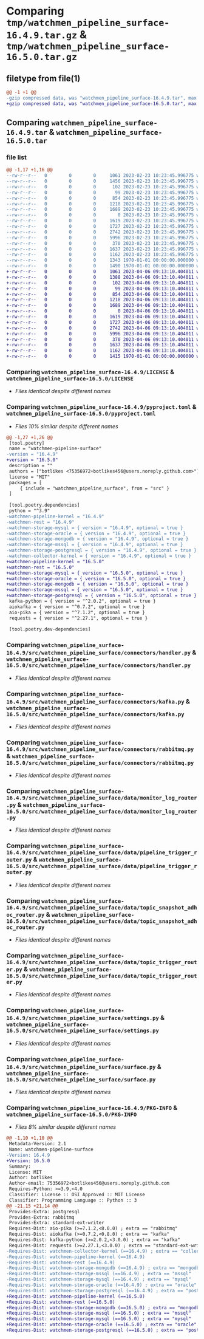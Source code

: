 # Comparing `tmp/watchmen_pipeline_surface-16.4.9.tar.gz` & `tmp/watchmen_pipeline_surface-16.5.0.tar.gz`

## filetype from file(1)

```diff
@@ -1 +1 @@
-gzip compressed data, was "watchmen_pipeline_surface-16.4.9.tar", max compression
+gzip compressed data, was "watchmen_pipeline_surface-16.5.0.tar", max compression
```

## Comparing `watchmen_pipeline_surface-16.4.9.tar` & `watchmen_pipeline_surface-16.5.0.tar`

### file list

```diff
@@ -1,17 +1,16 @@
--rw-r--r--   0        0        0     1061 2023-02-23 10:23:45.996775 watchmen_pipeline_surface-16.4.9/LICENSE
--rw-r--r--   0        0        0     1456 2023-02-23 10:23:45.996775 watchmen_pipeline_surface-16.4.9/pyproject.toml
--rw-r--r--   0        0        0      102 2023-02-23 10:23:45.996775 watchmen_pipeline_surface-16.4.9/src/watchmen_pipeline_surface/__init__.py
--rw-r--r--   0        0        0       99 2023-02-23 10:23:45.996775 watchmen_pipeline_surface-16.4.9/src/watchmen_pipeline_surface/connectors/__init__.py
--rw-r--r--   0        0        0      854 2023-02-23 10:23:45.996775 watchmen_pipeline_surface-16.4.9/src/watchmen_pipeline_surface/connectors/handler.py
--rw-r--r--   0        0        0     1218 2023-02-23 10:23:45.996775 watchmen_pipeline_surface-16.4.9/src/watchmen_pipeline_surface/connectors/kafka.py
--rw-r--r--   0        0        0     1689 2023-02-23 10:23:45.996775 watchmen_pipeline_surface-16.4.9/src/watchmen_pipeline_surface/connectors/rabbitmq.py
--rw-r--r--   0        0        0        0 2023-02-23 10:23:45.996775 watchmen_pipeline_surface-16.4.9/src/watchmen_pipeline_surface/data/__init__.py
--rw-r--r--   0        0        0     1619 2023-02-23 10:23:45.996775 watchmen_pipeline_surface-16.4.9/src/watchmen_pipeline_surface/data/monitor_log_router.py
--rw-r--r--   0        0        0     1727 2023-02-23 10:23:45.996775 watchmen_pipeline_surface-16.4.9/src/watchmen_pipeline_surface/data/pipeline_trigger_router.py
--rw-r--r--   0        0        0     2742 2023-02-23 10:23:45.996775 watchmen_pipeline_surface-16.4.9/src/watchmen_pipeline_surface/data/topic_snapshot_adhoc_router.py
--rw-r--r--   0        0        0     5996 2023-02-23 10:23:45.996775 watchmen_pipeline_surface-16.4.9/src/watchmen_pipeline_surface/data/topic_trigger_router.py
--rw-r--r--   0        0        0      370 2023-02-23 10:23:45.996775 watchmen_pipeline_surface-16.4.9/src/watchmen_pipeline_surface/main.py
--rw-r--r--   0        0        0     1637 2023-02-23 10:23:45.996775 watchmen_pipeline_surface-16.4.9/src/watchmen_pipeline_surface/settings.py
--rw-r--r--   0        0        0     1162 2023-02-23 10:23:45.996775 watchmen_pipeline_surface-16.4.9/src/watchmen_pipeline_surface/surface.py
--rw-r--r--   0        0        0     1343 1970-01-01 00:00:00.000000 watchmen_pipeline_surface-16.4.9/setup.py
--rw-r--r--   0        0        0     1490 1970-01-01 00:00:00.000000 watchmen_pipeline_surface-16.4.9/PKG-INFO
+-rw-r--r--   0        0        0     1061 2023-04-06 09:13:10.404011 watchmen_pipeline_surface-16.5.0/LICENSE
+-rw-r--r--   0        0        0     1388 2023-04-06 09:13:10.404011 watchmen_pipeline_surface-16.5.0/pyproject.toml
+-rw-r--r--   0        0        0      102 2023-04-06 09:13:10.404011 watchmen_pipeline_surface-16.5.0/src/watchmen_pipeline_surface/__init__.py
+-rw-r--r--   0        0        0       99 2023-04-06 09:13:10.404011 watchmen_pipeline_surface-16.5.0/src/watchmen_pipeline_surface/connectors/__init__.py
+-rw-r--r--   0        0        0      854 2023-04-06 09:13:10.404011 watchmen_pipeline_surface-16.5.0/src/watchmen_pipeline_surface/connectors/handler.py
+-rw-r--r--   0        0        0     1218 2023-04-06 09:13:10.404011 watchmen_pipeline_surface-16.5.0/src/watchmen_pipeline_surface/connectors/kafka.py
+-rw-r--r--   0        0        0     1689 2023-04-06 09:13:10.404011 watchmen_pipeline_surface-16.5.0/src/watchmen_pipeline_surface/connectors/rabbitmq.py
+-rw-r--r--   0        0        0        0 2023-04-06 09:13:10.404011 watchmen_pipeline_surface-16.5.0/src/watchmen_pipeline_surface/data/__init__.py
+-rw-r--r--   0        0        0     1619 2023-04-06 09:13:10.404011 watchmen_pipeline_surface-16.5.0/src/watchmen_pipeline_surface/data/monitor_log_router.py
+-rw-r--r--   0        0        0     1727 2023-04-06 09:13:10.404011 watchmen_pipeline_surface-16.5.0/src/watchmen_pipeline_surface/data/pipeline_trigger_router.py
+-rw-r--r--   0        0        0     2742 2023-04-06 09:13:10.404011 watchmen_pipeline_surface-16.5.0/src/watchmen_pipeline_surface/data/topic_snapshot_adhoc_router.py
+-rw-r--r--   0        0        0     5996 2023-04-06 09:13:10.404011 watchmen_pipeline_surface-16.5.0/src/watchmen_pipeline_surface/data/topic_trigger_router.py
+-rw-r--r--   0        0        0      370 2023-04-06 09:13:10.404011 watchmen_pipeline_surface-16.5.0/src/watchmen_pipeline_surface/main.py
+-rw-r--r--   0        0        0     1637 2023-04-06 09:13:10.404011 watchmen_pipeline_surface-16.5.0/src/watchmen_pipeline_surface/settings.py
+-rw-r--r--   0        0        0     1162 2023-04-06 09:13:10.404011 watchmen_pipeline_surface-16.5.0/src/watchmen_pipeline_surface/surface.py
+-rw-r--r--   0        0        0     1415 1970-01-01 00:00:00.000000 watchmen_pipeline_surface-16.5.0/PKG-INFO
```

### Comparing `watchmen_pipeline_surface-16.4.9/LICENSE` & `watchmen_pipeline_surface-16.5.0/LICENSE`

 * *Files identical despite different names*

### Comparing `watchmen_pipeline_surface-16.4.9/pyproject.toml` & `watchmen_pipeline_surface-16.5.0/pyproject.toml`

 * *Files 10% similar despite different names*

```diff
@@ -1,27 +1,26 @@
 [tool.poetry]
 name = "watchmen-pipeline-surface"
-version = "16.4.9"
+version = "16.5.0"
 description = ""
 authors = ["botlikes <75356972+botlikes456@users.noreply.github.com>"]
 license = "MIT"
 packages = [
     { include = "watchmen_pipeline_surface", from = "src" }
 ]
 
 [tool.poetry.dependencies]
 python = "^3.9"
-watchmen-pipeline-kernel = "16.4.9"
-watchmen-rest = "16.4.9"
-watchmen-storage-mysql = { version = "16.4.9", optional = true }
-watchmen-storage-oracle = { version = "16.4.9", optional = true }
-watchmen-storage-mongodb = { version = "16.4.9", optional = true }
-watchmen-storage-mssql = { version = "16.4.9", optional = true }
-watchmen-storage-postgresql = { version = "16.4.9", optional = true }
-watchmen-collector-kernel = { version = "16.4.9", optional = true }
+watchmen-pipeline-kernel = "16.5.0"
+watchmen-rest = "16.5.0"
+watchmen-storage-mysql = { version = "16.5.0", optional = true }
+watchmen-storage-oracle = { version = "16.5.0", optional = true }
+watchmen-storage-mongodb = { version = "16.5.0", optional = true }
+watchmen-storage-mssql = { version = "16.5.0", optional = true }
+watchmen-storage-postgresql = { version = "16.5.0", optional = true }
 kafka-python = { version = "^2.0.2", optional = true }
 aiokafka = { version = "^0.7.2", optional = true }
 aio-pika = { version = "^7.1.2", optional = true }
 requests = { version = "^2.27.1", optional = true }
 
 [tool.poetry.dev-dependencies]
```

### Comparing `watchmen_pipeline_surface-16.4.9/src/watchmen_pipeline_surface/connectors/handler.py` & `watchmen_pipeline_surface-16.5.0/src/watchmen_pipeline_surface/connectors/handler.py`

 * *Files identical despite different names*

### Comparing `watchmen_pipeline_surface-16.4.9/src/watchmen_pipeline_surface/connectors/kafka.py` & `watchmen_pipeline_surface-16.5.0/src/watchmen_pipeline_surface/connectors/kafka.py`

 * *Files identical despite different names*

### Comparing `watchmen_pipeline_surface-16.4.9/src/watchmen_pipeline_surface/connectors/rabbitmq.py` & `watchmen_pipeline_surface-16.5.0/src/watchmen_pipeline_surface/connectors/rabbitmq.py`

 * *Files identical despite different names*

### Comparing `watchmen_pipeline_surface-16.4.9/src/watchmen_pipeline_surface/data/monitor_log_router.py` & `watchmen_pipeline_surface-16.5.0/src/watchmen_pipeline_surface/data/monitor_log_router.py`

 * *Files identical despite different names*

### Comparing `watchmen_pipeline_surface-16.4.9/src/watchmen_pipeline_surface/data/pipeline_trigger_router.py` & `watchmen_pipeline_surface-16.5.0/src/watchmen_pipeline_surface/data/pipeline_trigger_router.py`

 * *Files identical despite different names*

### Comparing `watchmen_pipeline_surface-16.4.9/src/watchmen_pipeline_surface/data/topic_snapshot_adhoc_router.py` & `watchmen_pipeline_surface-16.5.0/src/watchmen_pipeline_surface/data/topic_snapshot_adhoc_router.py`

 * *Files identical despite different names*

### Comparing `watchmen_pipeline_surface-16.4.9/src/watchmen_pipeline_surface/data/topic_trigger_router.py` & `watchmen_pipeline_surface-16.5.0/src/watchmen_pipeline_surface/data/topic_trigger_router.py`

 * *Files identical despite different names*

### Comparing `watchmen_pipeline_surface-16.4.9/src/watchmen_pipeline_surface/settings.py` & `watchmen_pipeline_surface-16.5.0/src/watchmen_pipeline_surface/settings.py`

 * *Files identical despite different names*

### Comparing `watchmen_pipeline_surface-16.4.9/src/watchmen_pipeline_surface/surface.py` & `watchmen_pipeline_surface-16.5.0/src/watchmen_pipeline_surface/surface.py`

 * *Files identical despite different names*

### Comparing `watchmen_pipeline_surface-16.4.9/PKG-INFO` & `watchmen_pipeline_surface-16.5.0/PKG-INFO`

 * *Files 8% similar despite different names*

```diff
@@ -1,10 +1,10 @@
 Metadata-Version: 2.1
 Name: watchmen-pipeline-surface
-Version: 16.4.9
+Version: 16.5.0
 Summary: 
 License: MIT
 Author: botlikes
 Author-email: 75356972+botlikes456@users.noreply.github.com
 Requires-Python: >=3.9,<4.0
 Classifier: License :: OSI Approved :: MIT License
 Classifier: Programming Language :: Python :: 3
@@ -21,15 +21,14 @@
 Provides-Extra: postgresql
 Provides-Extra: rabbitmq
 Provides-Extra: standard-ext-writer
 Requires-Dist: aio-pika (>=7.1.2,<8.0.0) ; extra == "rabbitmq"
 Requires-Dist: aiokafka (>=0.7.2,<0.8.0) ; extra == "kafka"
 Requires-Dist: kafka-python (>=2.0.2,<3.0.0) ; extra == "kafka"
 Requires-Dist: requests (>=2.27.1,<3.0.0) ; extra == "standard-ext-writer"
-Requires-Dist: watchmen-collector-kernel (==16.4.9) ; extra == "collector"
-Requires-Dist: watchmen-pipeline-kernel (==16.4.9)
-Requires-Dist: watchmen-rest (==16.4.9)
-Requires-Dist: watchmen-storage-mongodb (==16.4.9) ; extra == "mongodb"
-Requires-Dist: watchmen-storage-mssql (==16.4.9) ; extra == "mssql"
-Requires-Dist: watchmen-storage-mysql (==16.4.9) ; extra == "mysql"
-Requires-Dist: watchmen-storage-oracle (==16.4.9) ; extra == "oracle"
-Requires-Dist: watchmen-storage-postgresql (==16.4.9) ; extra == "postgresql"
+Requires-Dist: watchmen-pipeline-kernel (==16.5.0)
+Requires-Dist: watchmen-rest (==16.5.0)
+Requires-Dist: watchmen-storage-mongodb (==16.5.0) ; extra == "mongodb"
+Requires-Dist: watchmen-storage-mssql (==16.5.0) ; extra == "mssql"
+Requires-Dist: watchmen-storage-mysql (==16.5.0) ; extra == "mysql"
+Requires-Dist: watchmen-storage-oracle (==16.5.0) ; extra == "oracle"
+Requires-Dist: watchmen-storage-postgresql (==16.5.0) ; extra == "postgresql"
```

